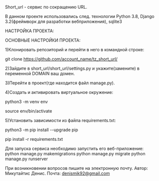 Short_url - сервис по сокращению URL.

В данном проекте использовались след. технологии Python 3.8, Django 3.2(фреймворк для разработки вебприложения), sqlite3 

НАСТРОЙКА ПРОЕКТА:

ОСНОВНЫЕ НАСТРОЙКИ ПРОЕКТА:

1)Клонировать репозиторий и перейти в него в командной строке:

git clone https://github.com/account_name/tz_short_url/

2)Зайдите в short_url/short_url/settings.py и укажите(замените) в переменной DOMAIN ваш домен.

3)Перейти в проект(где находится файл manage.py).

4)Cоздать и активировать виртуальное окружение:

python3 -m venv env

source env/bin/activate

5)Установить зависимости из файла requirements.txt:

python3 -m pip install --upgrade pip

pip install -r requirements.txt

Для запуска сервиса необходимо запустить его веб-приложение:
python manage.py makemigrations
python manage.py migrate
python manage.py runserver

При возникновении вопросов пишите на электронную почту.
Автор: Микутайтис Денис. Почта: denismik92@gmail.com

